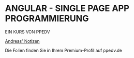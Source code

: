 # ANGULAR - SINGLE PAGE APP PROGRAMMIERUNG

EIN KURS VON PPEDV

[Andreas' Notizen](../andreas/a-notes.md)

Die Folien finden Sie in Ihrem Premium-Profil auf ppedv.de
